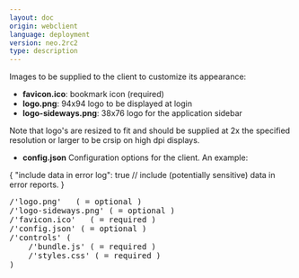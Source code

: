 ```yaml
---
layout: doc
origin: webclient
language: deployment
version: neo.2rc2
type: description
---
```


Images to be supplied to the client to customize its appearance:
- **favicon.ico**:         bookmark icon (required)
- **logo.png**:            94x94 logo to be displayed at login
- **logo-sideways.png**:   38x76 logo for the application sidebar

Note that logo's are resized to fit and should be supplied at 2x the specified
resolution or larger to be crsip on high dpi displays.

- **config.json**          Configuration options for the client.
 An example:

{
	"include data in error log": true // include (potentially sensitive) data in error reports.
}
<div class="language-js highlighter-rouge">
<div class="highlight">
<pre class="highlight language-js code-custom">
/'<span class="token string">logo.png</span>'   ( = optional )
/'<span class="token string">logo-sideways.png</span>' ( = optional )
/'<span class="token string">favicon.ico</span>'   ( = required )
/'<span class="token string">config.json</span>' ( = optional )
/'<span class="token string">controls</span>' (
	/'<span class="token string">bundle.js</span>' ( = required )
	/'<span class="token string">styles.css</span>' ( = required )
)
</pre>
</div>
</div>
</pre>
</div>
</div>
